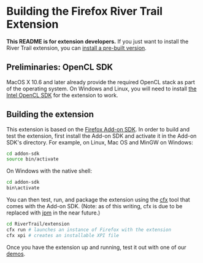 Building the Firefox River Trail Extension
==========================================

**This README is for extension developers.**  If you just want to install the River Trail extension, you can [install a pre-built version](https://github.com/IntelLabs/RiverTrail/releases).

Preliminaries: OpenCL SDK
-------------------------

MacOS X 10.6 and later already provide the required OpenCL stack as part of the operating system. On Windows and Linux, you will need to install [the Intel OpenCL SDK] for the extension to work.

[the Intel OpenCL SDK]: https://software.intel.com/en-us/intel-opencl

Building the extension
----------------------

This extension is based on the [Firefox Add-on SDK](https://developer.mozilla.org/en-US/Add-ons/SDK).  In order to build and test the extension, first install the Add-on SDK and activate it in the Add-on SDK's directory. For example, on Linux, Mac OS and MinGW on Windows:
```bash
cd addon-sdk
source bin/activate
```
On Windows with the native shell:
```bash
cd addon-sdk
bin\activate
```
You can then test, run, and package the extension using the [cfx](https://developer.mozilla.org/en-US/Add-ons/SDK/Tools/cfx) tool that comes with the Add-on SDK.  (Note: as of this writing, cfx is due to be replaced with [jpm](https://www.npmjs.com/package/jpm) in the near future.)

```bash
cd RiverTrail/extension
cfx run # launches an instance of Firefox with the extension
cfx xpi # creates an installable XPI file
```
Once you have the extension up and running, test it out with one of our [demos](https://github.com/IntelLabs/RiverTrail/wiki#sample-applications).
